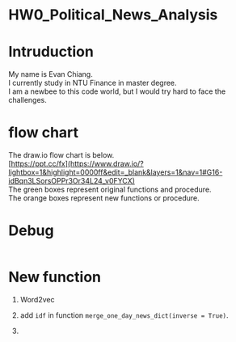 # HW0_Political_News_Analysis

# Intruduction 
My name is Evan Chiang.  
I currently study in NTU Finance in master degree.   
I am a newbee to this code world, but I would try hard to face the challenges.  

# flow chart
The draw.io flow chart is below.  
[https://ppt.cc/fx](https://www.draw.io/?lightbox=1&highlight=0000ff&edit=_blank&layers=1&nav=1#G16-idBqn3LSorsOPPr3Or34L24_v0FYCX)    
The green boxes represent original functions and procedure.  
The orange boxes represent new functions or procedure.  

# Debug
```python

```

# New function 
1. Word2vec

2. add `idf`  in function `merge_one_day_news_dict(inverse = True)`.  

3. 
